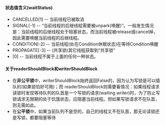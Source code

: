 #### 状态值含义(waitStatus)  
- CANCELLED[1]  -- 当前线程已被取消  
- SIGNAL[-1]    -- “当前线程的后继线程需要被unpark(唤醒)”。一般发生情况是：当前线程的后继线程处于阻塞状态，而当前线程被release或cancel掉，因此需要唤醒当前线程的后继线程。  
- CONDITION[-2] -- 当前线程(处在Condition休眠状态)在等待Condition唤醒  
- PROPAGATE[-3] -- (共享锁)其它线程获取到“共享锁”  
- [0]           -- 当前线程不属于上面的任何一种状态。  
#### 关于readerShouldBlock和writerShouldBlock 
- 在**非公平锁**中，writerShouldBlock始终返回False的，因为认为写锁是可以插队的(如果锁恰好可用)；而 readerShouldBlock则需要看情况：如果线程请求读锁时发现等待队列的队首是一个写锁的请求(waiting writer)时，为了防止写锁请求无限期的处于饥饿状态，应阻塞当前线程。但如果写锁请求不在队首，则无需如此。
- 在**公平锁**中，如果当前队列不是空的，自己的线程又不在队首，那无论读锁还是写锁，都要阻塞等待